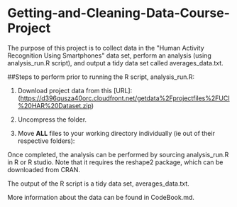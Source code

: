 # Getting-and-Cleaning-Data-Course-Project

The purpose of this project is to collect data in the "Human Activity Recognition Using Smartphones" data set, perform an analysis (using analysis_run.R script), and output a tidy data set called averages_data.txt.

##Steps to perform prior to running the R script, analysis_run.R:
1. Download project data from this [URL]:
  (https://d396qusza40orc.cloudfront.net/getdata%2Fprojectfiles%2FUCI%20HAR%20Dataset.zip)

2. Uncompress the folder.

3. Move **ALL** files to your working directory individually (ie out of their respective folders):

Once completed, the analysis can be performed by sourcing analysis_run.R in R or R studio. Note that it requires the reshape2 package, which can be downloaded from CRAN.

The output of the R script is a tidy data set, averages_data.txt.

More information about the data can be found in CodeBook.md.
